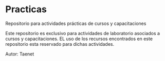 # Practicas
Repositorio para actividades prácticas de cursos y capacitaciones

Este repositorio es exclusivo para actividades de laboratorio asociados a cursos y capacitaciones. EL uso de los recursos encontrados en este repositorio esta reservado para dichas actividades.

Autor: Taenet
